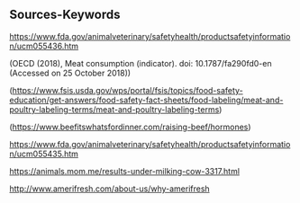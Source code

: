 ## Sources-Keywords

https://www.fda.gov/animalveterinary/safetyhealth/productsafetyinformation/ucm055436.htm

(OECD (2018), Meat consumption (indicator). doi: 10.1787/fa290fd0-en (Accessed on 25 October 2018))

(https://www.fsis.usda.gov/wps/portal/fsis/topics/food-safety-education/get-answers/food-safety-fact-sheets/food-labeling/meat-and-poultry-labeling-terms/meat-and-poultry-labeling-terms)

(https://www.beefitswhatsfordinner.com/raising-beef/hormones)

https://www.fda.gov/animalveterinary/safetyhealth/productsafetyinformation/ucm055435.htm

https://animals.mom.me/results-under-milking-cow-3317.html

http://www.amerifresh.com/about-us/why-amerifresh
